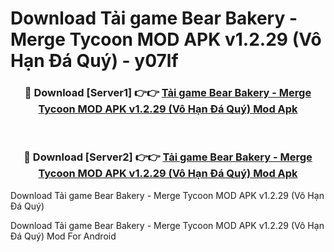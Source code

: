# Download Tải game Bear Bakery - Merge Tycoon MOD APK v1.2.29 (Vô Hạn Đá Quý) - y07lf


<div align="center">
<h3>🔴 Download [Server1] 👉👉 <a href="https://apk-comot.site?title=Tải_game_Bear_Bakery_-_Merge_Tycoon_MOD_APK_v1.2.29_(Vô_Hạn_Đá_Quý)">Tải game Bear Bakery - Merge Tycoon MOD APK v1.2.29 (Vô Hạn Đá Quý) Mod Apk</a></h3><br>
<h3>🔴 Download [Server2] 👉👉 <a href="https://apk-comot.site?title=Tải_game_Bear_Bakery_-_Merge_Tycoon_MOD_APK_v1.2.29_(Vô_Hạn_Đá_Quý)">Tải game Bear Bakery - Merge Tycoon MOD APK v1.2.29 (Vô Hạn Đá Quý) Mod Apk</a></h3>
</div>



Download Tải game Bear Bakery - Merge Tycoon MOD APK v1.2.29 (Vô Hạn Đá Quý) 

Download Tải game Bear Bakery - Merge Tycoon MOD APK v1.2.29 (Vô Hạn Đá Quý) Mod For Android